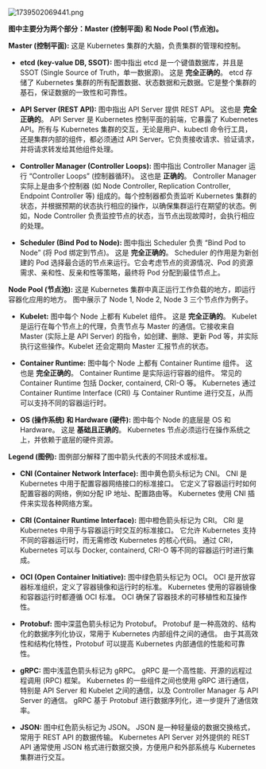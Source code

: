 ![1739502069441.png](https://img.zeges.top/OeXRVK.png)

**图中主要分为两个部分：Master (控制平面) 和 Node Pool (节点池)。**

**Master (控制平面):** 这是 Kubernetes 集群的大脑，负责集群的管理和控制。

- **etcd (key-value DB, SSOT):** 图中指出 etcd 是一个键值数据库，并且是 SSOT (Single Source of Truth，单一数据源)。 这是 **完全正确的**。 etcd 存储了 Kubernetes 集群的所有配置数据、状态数据和元数据。它是整个集群的基石，保证数据的一致性和可靠性。
    
- **API Server (REST API):** 图中指出 API Server 提供 REST API。 这也是 **完全正确的**。 API Server 是 Kubernetes 控制平面的前端，它暴露了 Kubernetes API。所有与 Kubernetes 集群的交互，无论是用户、kubectl 命令行工具，还是集群内部的组件，都必须通过 API Server。它负责接收请求、验证请求，并将请求转发给其他组件处理。
    
- **Controller Manager (Controller Loops):** 图中指出 Controller Manager 运行 “Controller Loops” (控制器循环)。 这也是 **正确的**。 Controller Manager 实际上是由多个控制器 (如 Node Controller, Replication Controller, Endpoint Controller 等) 组成的。每个控制器都负责监听 Kubernetes 集群的状态，并根据预期的状态执行相应的操作，以确保集群运行在期望的状态。例如，Node Controller 负责监控节点的状态，当节点出现故障时，会执行相应的处理。
    
- **Scheduler (Bind Pod to Node):** 图中指出 Scheduler 负责 “Bind Pod to Node” (将 Pod 绑定到节点)。 这是 **完全正确的**。 Scheduler 的作用是为新创建的 Pod 选择最合适的节点来运行。它会考虑节点的资源情况、Pod 的资源需求、亲和性、反亲和性等策略，最终将 Pod 分配到最佳节点上。
    

**Node Pool (节点池):** 这是 Kubernetes 集群中真正运行工作负载的地方，即运行容器化应用的地方。 图中展示了 Node 1, Node 2, Node 3 三个节点作为例子。

- **Kubelet:** 图中每个 Node 上都有 Kubelet 组件。 这是 **完全正确的**。 Kubelet 是运行在每个节点上的代理，负责节点与 Master 的通信。它接收来自 Master (实际上是 API Server) 的指令，如创建、删除、更新 Pod 等，并实际执行这些操作。Kubelet 还会定期向 Master 汇报节点的状态。
    
- **Container Runtime:** 图中每个 Node 上都有 Container Runtime 组件。 这也是 **完全正确的**。 Container Runtime 是实际运行容器的组件。 常见的 Container Runtime 包括 Docker, containerd, CRI-O 等。 Kubernetes 通过 Container Runtime Interface (CRI) 与 Container Runtime 进行交互，从而可以支持不同的容器运行时。
    
- **OS (操作系统) 和 Hardware (硬件):** 图中每个 Node 的底层是 OS 和 Hardware。 这是 **基础且正确的**。 Kubernetes 节点必须运行在操作系统之上，并依赖于底层的硬件资源。
    

**Legend (图例):** 图例部分解释了图中箭头代表的不同技术或标准。

- **CNI (Container Network Interface):** 图中黄色箭头标记为 CNI。 CNI 是 Kubernetes 中用于配置容器网络接口的标准接口。 它定义了容器运行时如何配置容器的网络，例如分配 IP 地址、配置路由等。 Kubernetes 使用 CNI 插件来实现各种网络方案。
    
- **CRI (Container Runtime Interface):** 图中橙色箭头标记为 CRI。 CRI 是 Kubernetes 中用于与容器运行时交互的标准接口。 它允许 Kubernetes 支持不同的容器运行时，而无需修改 Kubernetes 的核心代码。 通过 CRI，Kubernetes 可以与 Docker, containerd, CRI-O 等不同的容器运行时进行集成。
    
- **OCI (Open Container Initiative):** 图中绿色箭头标记为 OCI。 OCI 是开放容器标准组织，定义了容器镜像和运行时的标准。 Kubernetes 使用的容器镜像和容器运行时都遵循 OCI 标准。 OCI 确保了容器技术的可移植性和互操作性。
    
- **Protobuf:** 图中深蓝色箭头标记为 Protobuf。 Protobuf 是一种高效的、结构化的数据序列化协议，常用于 Kubernetes 内部组件之间的通信。 由于其高效性和结构化特性，Protobuf 可以提高 Kubernetes 内部通信的性能和可靠性。
    
- **gRPC:** 图中浅蓝色箭头标记为 gRPC。 gRPC 是一个高性能、开源的远程过程调用 (RPC) 框架。 Kubernetes 的一些组件之间也使用 gRPC 进行通信，特别是 API Server 和 Kubelet 之间的通信，以及 Controller Manager 与 API Server 的通信。 gRPC 基于 Protobuf 进行数据序列化，进一步提升了通信效率。
    
- **JSON:** 图中红色箭头标记为 JSON。 JSON 是一种轻量级的数据交换格式，常用于 REST API 的数据传输。 Kubernetes API Server 对外提供的 REST API 通常使用 JSON 格式进行数据交换，方便用户和外部系统与 Kubernetes 集群进行交互。
    

